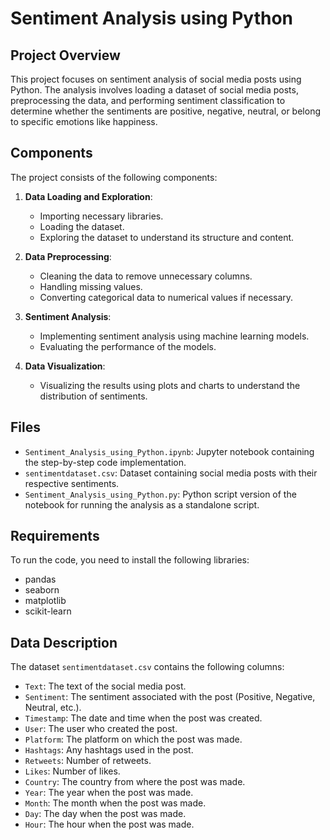 
# Sentiment Analysis using Python

## Project Overview

This project focuses on sentiment analysis of social media posts using Python. The analysis involves loading a dataset of social media posts, preprocessing the data, and performing sentiment classification to determine whether the sentiments are positive, negative, neutral, or belong to specific emotions like happiness.

## Components

The project consists of the following components:

1. **Data Loading and Exploration**:
   - Importing necessary libraries.
   - Loading the dataset.
   - Exploring the dataset to understand its structure and content.

2. **Data Preprocessing**:
   - Cleaning the data to remove unnecessary columns.
   - Handling missing values.
   - Converting categorical data to numerical values if necessary.

3. **Sentiment Analysis**:
   - Implementing sentiment analysis using machine learning models.
   - Evaluating the performance of the models.

4. **Data Visualization**:
   - Visualizing the results using plots and charts to understand the distribution of sentiments.

## Files

- `Sentiment_Analysis_using_Python.ipynb`: Jupyter notebook containing the step-by-step code implementation.
- `sentimentdataset.csv`: Dataset containing social media posts with their respective sentiments.
- `Sentiment_Analysis_using_Python.py`: Python script version of the notebook for running the analysis as a standalone script.

## Requirements

To run the code, you need to install the following libraries:

- pandas
- seaborn
- matplotlib
- scikit-learn

## Data Description

The dataset `sentimentdataset.csv` contains the following columns:

- `Text`: The text of the social media post.
- `Sentiment`: The sentiment associated with the post (Positive, Negative, Neutral, etc.).
- `Timestamp`: The date and time when the post was created.
- `User`: The user who created the post.
- `Platform`: The platform on which the post was made.
- `Hashtags`: Any hashtags used in the post.
- `Retweets`: Number of retweets.
- `Likes`: Number of likes.
- `Country`: The country from where the post was made.
- `Year`: The year when the post was made.
- `Month`: The month when the post was made.
- `Day`: The day when the post was made.
- `Hour`: The hour when the post was made.

